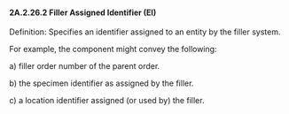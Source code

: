 #### 2A.2.26.2 Filler Assigned Identifier (EI)

Definition: Specifies an identifier assigned to an entity by the filler system.

For example, the component might convey the following:

a) filler order number of the parent order.

b) the specimen identifier as assigned by the filler.

c) a location identifier assigned (or used by) the filler.
